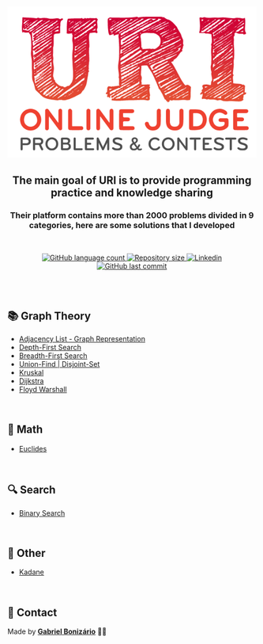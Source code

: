 ﻿<p align="center">
  <img alt="URI Online Judge" title="URI Online Judge" src="./.github/uri-logo.png">
</p>

<h2 align="center">The main goal of URI is to provide programming practice and knowledge sharing</h2>

<h3 align="center">Their platform contains more than 2000 problems divided in 9 categories, here are some solutions that I developed</h3>

<br />

<p align="center">
  <a href="https://github.com/Bonizario/uri-solutions/">
    <img
      alt="GitHub language count"
      src="https://img.shields.io/github/languages/count/Bonizario/uri-solutions?color=D61635&style=flat-square" 
    />
  </a>

  <a href="https://github.com/Bonizario/uri-solutions/">
    <img
      alt="Repository size"
      src="https://img.shields.io/github/repo-size/bonizario/uri-solutions?color=D81f34&style=flat-square"
    />
  </a>

  <a href="https://www.linkedin.com/in/gabriel-bonizario/">
    <img
      alt="Linkedin"
      src="https://img.shields.io/badge/Linkedin-gabriel--bonizario-DC2C34?style=flat-square&logo=Linkedin&logoColor=white"
    />
  </a>

  <a href="https://github.com/bonizario/uri-solutions/commits/master">
    <img
      alt="GitHub last commit"
      src="https://img.shields.io/github/last-commit/bonizario/uri-solutions?color=E54034&style=flat-square"
    />
  </a>

  <!-- <a href="https://github.com/Bonizario/uri-solutions/blob/master/LICENSE">
    <img
      alt="License"
      src="https://img.shields.io/github/license/bonizario/uri-solutions?color=F0442C&style=flat-square"
    />
  </a> -->
</p>

<br />
<br />

## :books: Graph Theory

 - [Adjacency List - Graph Representation](./algorithms/graphs/adjacency_list.cpp)
 - [Depth-First Search](./algorithms/graphs/dfs.cpp)
 - [Breadth-First Search](./algorithms/graphs/bfs.cpp)
 - [Union-Find | Disjoint-Set](./algorithms/graphs/union_find.cpp)
 - [Kruskal](./algorithms/graphs/kruskal.cpp)
 - [Dijkstra](./algorithms/graphs/dijkstra.cpp)
 - [Floyd Warshall](./algorithms/graphs/floyd_warshall_path.py)

<br />

## :thought_balloon: Math

- [Euclides](./algorithms/math/euclides.cpp)

<br />

## :mag: Search

 - [Binary Search](./algorithms/search/binary_search.cpp)

<br />

## :floppy_disk: Other

 - [Kadane](./algorithms/other/kadane.cpp)

<br />

## :postbox: Contact

Made by **[Gabriel Bonizário](https://www.linkedin.com/in/gabriel-bonizario/)** 👋🏻
